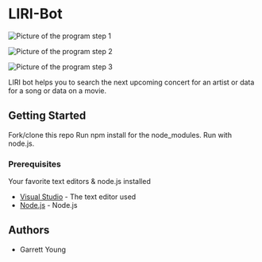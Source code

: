 # LIRI-Bot

![Picture of the program step 1](https://i.lensdump.com/i/Wu603Z.png)

![Picture of the program step 2](https://i.lensdump.com/i/Wu6IDP.png)

![Picture of the program step 3](https://i.lensdump.com/i/Wu6jgK.png)

LIRI bot helps you to search the next upcoming concert for an artist or data for a song or data on a movie.

## Getting Started

Fork/clone this repo 
Run npm install for the node_modules.
Run with node.js.

### Prerequisites

Your favorite text editors & node.js installed

* [Visual Studio](https://visualstudio.microsoft.com/) - The text editor used
* [Node.js](https://nodejs.org/en/) - Node.js


## Authors

* Garrett Young


